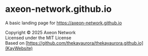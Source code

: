 # axeon-network.github.io
A basic landing page for https://axeon-network.github.io

Copyright © 2025 Axeon Network\
Licensed under the MIT License\
Based on [https://github.com/thekayaurora/thekayaurora.github.io](KayWebsite)

